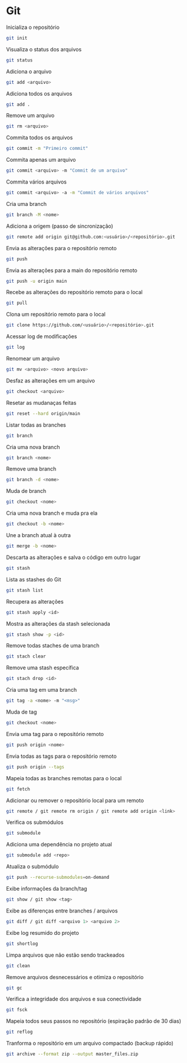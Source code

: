 # Git

Inicializa o repositório
```sh
git init
```

Visualiza o status dos arquivos
```sh
git status
```

Adiciona o arquivo
```sh
git add <arquivo>
```

Adiciona todos os arquivos
```sh
git add .
```

Remove um arquivo
```sh
git rm <arquivo>
```

Commita todos os arquivos
```sh
git commit -m "Primeiro commit"
```

Commita apenas um arquivo
```sh
git commit <arquivo> -m "Commit de um arquivo"
```

Commita vários arquivos
```sh
git commit <arquivo> -a -m "Commit de vários arquivos"
```

Cria uma branch
```sh
git branch -M <nome>
```

Adiciona a origem (passo de sincronização)
```sh
git remote add origin git@github.com:<usuário>/<repositório>.git
```

Envia as alterações para o repositório remoto
```sh
git push
```

Envia as alterações para a main do repositório remoto
```sh
git push -u origin main
```

Recebe as alterações do repositório remoto para o local
```sh
git pull
```

Clona um repositório remoto para o local
```sh
git clone https://github.com/<usuário>/<repositório>.git
```

Acessar log de modificações
```sh
git log
```

Renomear um arquivo
```sh
git mv <arquivo> <novo arquivo>
```

Desfaz as alterações em um arquivo
```sh
git checkout <arquivo>
```

Resetar as mudanaças feitas
```sh
git reset --hard origin/main
```

Listar todas as branches
```sh
git branch
```

Cria uma nova branch
```sh
git branch <nome>
```

Remove uma branch
```sh
git branch -d <nome>
```

Muda de branch
```sh
git checkout <nome>
```

Cria uma nova branch e muda pra ela
```sh
git checkout -b <nome>
```

Une a branch atual à outra
```sh
git merge -b <nome>
```

Descarta as alterações e salva o código em outro lugar
```sh
git stash
```

Lista as stashes do Git
```sh
git stash list
```

Recupera as alterações
```sh
git stash apply <id>
```

Mostra as alterações da stash selecionada
```sh
git stash show -p <id>
```

Remove todas staches de uma branch

```sh
git stach clear
```

Remove uma stash específica
```sh
git stach drop <id>
```

Cria uma tag em uma branch
```sh
git tag -a <nome> -m "<msg>"
```

Muda de tag
```sh
git checkout <nome>
```

Envia uma tag para o repositório remoto
```sh
git push origin <nome>
```

Envia todas as tags para o repositório remoto
```sh
git push origin --tags
```

Mapeia todas as branches remotas para o local
```sh
git fetch
```

Adicionar ou remover o repositório local para um remoto
```sh
git remote / git remote rm origin / git remote add origin <link>
```

Verifica os submódulos
```sh
git submodule
```

Adiciona uma dependência no projeto atual
```sh
git submodule add <repo>
```

Atualiza o submódulo
```sh
git push --recurse-submodules=on-demand
```

Exibe informações da branch/tag
```sh
git show / git show <tag>
```

Exibe as diferenças entre branches / arquivos
```sh
git diff / git diff <arquivo 1> <arquivo 2>
```

Exibe log resumido do projeto
```sh
git shortlog
```

Limpa arquivos que não estão sendo trackeados
```sh
git clean
```

Remove arquivos desnecessários e otimiza o repositório
```sh
git gc
```

Verifica a integridade dos arquivos e sua conectividade
```sh
git fsck
```

Mapeia todos seus passos no repositório (espiração padrão de 30 dias)
```sh
git reflog
```

Tranforma o repositório em um arquivo compactado (backup rápido)
```sh
git archive --format zip --output master_files.zip
```
